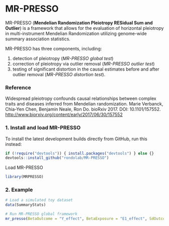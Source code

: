 # MR-PRESSO
MR-PRESSO (**Mendelian Randomization Pleiotropy RESidual Sum and Outlier**) is a framework that allows for the evaluation of horizontal pleiotropy in multi-instrument Mendelian Randomization utilizing genome-wide summary association statistics.

MR-PRESSO has three components, including:
1. detection of pleiotropy (*MR-PRESSO global test*)
2. correction of pleiotropy via outlier removal (*MR-PRESSO outlier test*)
3. testing of significant distortion in the causal estimates before and after outlier removal (*MR-PRESSO distortion test*).

### Reference

Widespread pleiotropy confounds causal relationships between complex traits and diseases inferred from Mendelian randomization. Marie Verbanck, Chia-Yen Chen, Benjamin Neale, Ron Do. bioRxiv 2017. DOI: 10.1101/157552.
<http://www.biorxiv.org/content/early/2017/06/30/157552>

### 1. Install and load MR-PRESSO
To install the latest development builds directly from GitHub, run this instead:
```r
if (!require("devtools")) { install.packages("devtools") } else {}
devtools::install_github("rondolab/MR-PRESSO")
```
Load MR-PRESSO 
```r
library(MRPRESSO)
```

### 2. Example
```r
# Load a simulated toy dataset
data(SummaryStats)

# Run MR-PRESSO global framework
mr_presso(BetaOutcome = "Y_effect", BetaExposure = "E1_effect", SdOutcome = "Y_se", SdExposure = "E1_se", OUTLIERtest = TRUE, DISTORTIONtest = TRUE, data = SummaryStats, NbDistribution = 1000,  SignifThreshold = 0.05)
```
